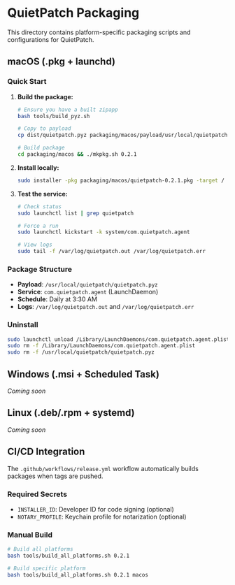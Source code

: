 # QuietPatch Packaging

This directory contains platform-specific packaging scripts and configurations for QuietPatch.

## macOS (.pkg + launchd)

### Quick Start

1. **Build the package:**
   ```bash
   # Ensure you have a built zipapp
   bash tools/build_pyz.sh
   
   # Copy to payload
   cp dist/quietpatch.pyz packaging/macos/payload/usr/local/quietpatch/
   
   # Build package
   cd packaging/macos && ./mkpkg.sh 0.2.1
   ```

2. **Install locally:**
   ```bash
   sudo installer -pkg packaging/macos/quietpatch-0.2.1.pkg -target /
   ```

3. **Test the service:**
   ```bash
   # Check status
   sudo launchctl list | grep quietpatch
   
   # Force a run
   sudo launchctl kickstart -k system/com.quietpatch.agent
   
   # View logs
   sudo tail -f /var/log/quietpatch.out /var/log/quietpatch.err
   ```

### Package Structure

- **Payload**: `/usr/local/quietpatch/quietpatch.pyz`
- **Service**: `com.quietpatch.agent` (LaunchDaemon)
- **Schedule**: Daily at 3:30 AM
- **Logs**: `/var/log/quietpatch.out` and `/var/log/quietpatch.err`

### Uninstall

```bash
sudo launchctl unload /Library/LaunchDaemons/com.quietpatch.agent.plist
sudo rm -f /Library/LaunchDaemons/com.quietpatch.agent.plist
sudo rm -f /usr/local/quietpatch/quietpatch.pyz
```

## Windows (.msi + Scheduled Task)

*Coming soon*

## Linux (.deb/.rpm + systemd)

*Coming soon*

## CI/CD Integration

The `.github/workflows/release.yml` workflow automatically builds packages when tags are pushed.

### Required Secrets

- `INSTALLER_ID`: Developer ID for code signing (optional)
- `NOTARY_PROFILE`: Keychain profile for notarization (optional)

### Manual Build

```bash
# Build all platforms
bash tools/build_all_platforms.sh 0.2.1

# Build specific platform
bash tools/build_all_platforms.sh 0.2.1 macos
```







